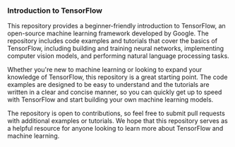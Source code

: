 ### Introduction to TensorFlow
This repository provides a beginner-friendly introduction to TensorFlow, an open-source machine learning framework developed by Google. The repository includes code examples and tutorials that cover the basics of TensorFlow, including building and training neural networks, implementing computer vision models, and performing natural language processing tasks.

Whether you're new to machine learning or looking to expand your knowledge of TensorFlow, this repository is a great starting point. The code examples are designed to be easy to understand and the tutorials are written in a clear and concise manner, so you can quickly get up to speed with TensorFlow and start building your own machine learning models.

The repository is open to contributions, so feel free to submit pull requests with additional examples or tutorials. We hope that this repository serves as a helpful resource for anyone looking to learn more about TensorFlow and machine learning.